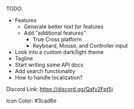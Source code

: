 TODO:
- Features
    - Generate better text for features
    - Add "additional features"
        - True Cross platform
        - Keyboard, Mouse, and Controller input
- Look into a custom dark/light theme
- Tagline
- Start writing some API docs
- Add search functionality
- How to handle localization?

Discord Link:
https://discord.gg/Qafv2Fpt5j

Icon Color:
#3cad6e